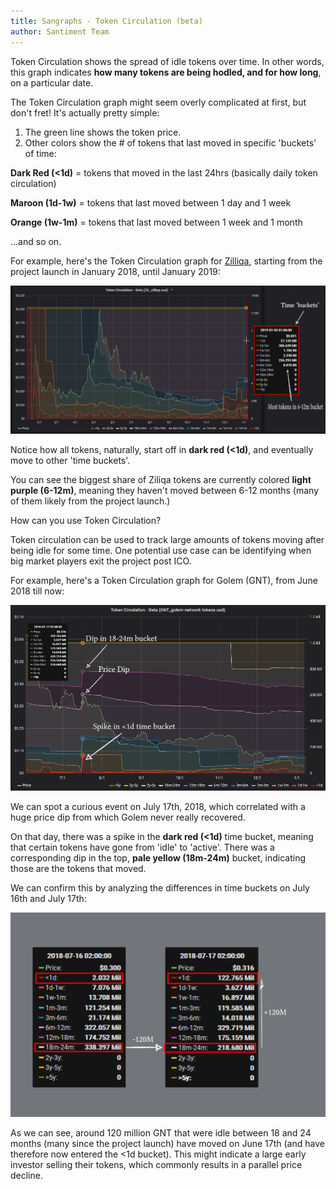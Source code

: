 ```yaml
---
title: Sangraphs - Token Circulation (beta)
author: Santiment Team
---
```


Token Circulation shows the spread of idle tokens over time. In other
words, this graph indicates **how many tokens are being hodled, and for
how long**, on a particular date.

The Token Circulation graph might seem overly complicated at first, but
don't fret! It's actually pretty simple:

1.  The green line shows the token price.
2.  Other colors show the # of tokens that last moved in specific
    'buckets' of time:

**Dark Red (<1d)** = tokens that moved in the last 24hrs (basically
daily token circulation)

**Maroon (1d-1w)** = tokens that last moved between 1 day and 1 week

**Orange (1w-1m)** = tokens that last moved between 1 week and 1 month

...and so on.

For example, here's the Token Circulation graph for
[Zilliqa](https://zilliqa.com/), starting from the project launch in
January 2018, until January 2019:

![](Zil.png)

Notice how all tokens, naturally, start off in **dark red (<1d)**, and
eventually move to other 'time buckets'.

You can see the biggest share of Ziliqa tokens are currently colored
**light purple (6-12m)**, meaning they haven't moved between 6-12 months
(many of them likely from the project launch.)

How can you use Token Circulation?

Token circulation can be used to track large amounts of tokens moving
after being idle for some time. One potential use case can be
identifying when big market players exit the project post ICO.

For example, here's a Token Circulation graph for Golem (GNT), from June
2018 till now:

![](line.png)

We can spot a curious event on July 17th, 2018, which correlated with a
huge price dip from which Golem never really recovered.

On that day, there was a spike in the **dark red (<1d)** time bucket,
meaning that certain tokens have gone from 'idle' to 'active'. There was
a corresponding dip in the top, **pale yellow (18m-24m)** bucket,
indicating those are the tokens that moved.

We can confirm this by analyzing the differences in time buckets on July
16th and July 17th:

![](new.png)

As we can see, around 120 million GNT that were idle between 18 and 24
months (many since the project launch) have moved on June 17th (and have
therefore now entered the <1d bucket). This might indicate a large
early investor selling their tokens, which commonly results in a
parallel price decline.
